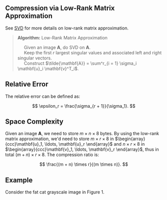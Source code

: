 ## Compression via Low-Rank Matrix Approximation

See [SVD](/math/matrix_factorization/singular_value_decomposition/) for more details on low-rank matrix approximation.

> **Algorithm:** Low-Rank Matrix Approximation
>
> $\quad$ Given an image $\mathbf{A}$, do SVD on $\mathbf{A}$.   
> $\quad$ Keep the first $r$ largest singular values and associated left and right singular vectors.   
> $\quad$ Construct $\tilde{\mathbf{A}} = \sum^r_{i = 1} \sigma_i \mathbf{u}_i \mathbf{v}^T_i$.   

## Relative Error

The relative error can be defined as:

$$
\epsilon_r = \frac{\sigma_{r + 1}}{\sigma_1}.
$$

## Space Complexity

Given an image $\mathbf{A}$, we need to store $m \times n \times 8$ bytes. By using the low-rank matrix approximation, we'd need to store $m \times r \times 8$ in $\begin{array}{ccc}\mathbf{u}_1, \ldots, \mathbf{u}_r \end{array}$ and $n \times r \times 8$ in $\begin{array}{ccc}\mathbf{v}_1, \ldots, \mathbf{v}_r \end{array}$, thus in total $(m + n) \times r \times 8$. The compression ratio is:

$$
\frac{(m + n) \times r}{(m \times n)}.
$$

## Example

Consider the fat cat grayscale image in Figure 1.



